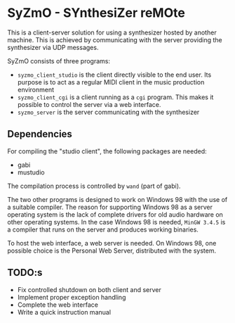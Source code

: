 SyZmO - SYnthesiZer reMOte
===========================
This is a client-server solution for using a synthesizer hosted by another machine. This is achieved by communicating with the server providing the synthesizer via UDP messages.

SyZmO consists of three programs:

 * `syzmo_client_studio` is the client directly visible to the end user. Its purpose is to act as a regular MIDI client in the music production environment
 * `syzmo_client_cgi` is a client running as a `cgi` program. This makes it possible to control the server via a web interface.
 * `syzmo_server` is the server communicating with the synthesizer

Dependencies
------------
For compiling the "studio client", the following packages are needed:

 * gabi
 * mustudio

The compilation process is controlled by `wand` (part of gabi).

The two other programs is designed to work on Windows 98 with the use of a suitable compiler. The reason for supporting Windows 98 as a server operating system is the lack of complete drivers for old audio hardware on other operating systems. In the case Windows 98 is needed, `MinGW 3.4.5` is a compiler that runs on the server and produces working binaries.

To host the web interface, a web server is needed. On Windows 98, one possible choice is the Personal Web Server, distributed with the system.

TODO:s
------
 * Fix controlled shutdown on both client and server
 * Implement proper exception handling
 * Complete the web interface
 * Write a quick instruction manual

